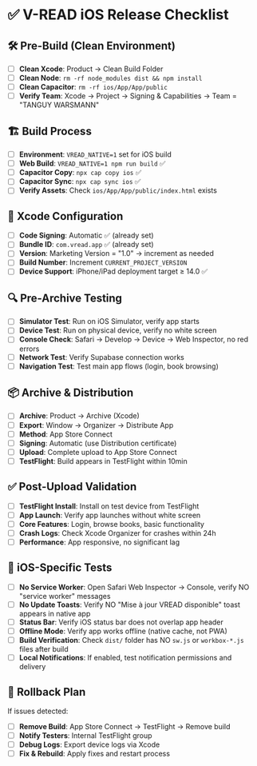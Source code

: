 # ✅ V-READ iOS Release Checklist

## 🛠️ Pre-Build (Clean Environment)

- [ ] **Clean Xcode**: Product → Clean Build Folder  
- [ ] **Clean Node**: `rm -rf node_modules dist && npm install`
- [ ] **Clean Capacitor**: `rm -rf ios/App/App/public`
- [ ] **Verify Team**: Xcode → Project → Signing & Capabilities → Team = "TANGUY WARSMANN"

## 🏗️ Build Process  

- [ ] **Environment**: `VREAD_NATIVE=1` set for iOS build
- [ ] **Web Build**: `VREAD_NATIVE=1 npm run build` ✅ 
- [ ] **Capacitor Copy**: `npx cap copy ios` ✅
- [ ] **Capacitor Sync**: `npx cap sync ios` ✅
- [ ] **Verify Assets**: Check `ios/App/App/public/index.html` exists

## 📱 Xcode Configuration

- [ ] **Code Signing**: Automatic ✅ (already set)
- [ ] **Bundle ID**: `com.vread.app` ✅ (already set)
- [ ] **Version**: Marketing Version = "1.0" → increment as needed
- [ ] **Build Number**: Increment `CURRENT_PROJECT_VERSION` 
- [ ] **Device Support**: iPhone/iPad deployment target ≥ 14.0 ✅

## 🔍 Pre-Archive Testing

- [ ] **Simulator Test**: Run on iOS Simulator, verify app starts
- [ ] **Device Test**: Run on physical device, verify no white screen
- [ ] **Console Check**: Safari → Develop → Device → Web Inspector, no red errors
- [ ] **Network Test**: Verify Supabase connection works
- [ ] **Navigation Test**: Test main app flows (login, book browsing)

## 📦 Archive & Distribution  

- [ ] **Archive**: Product → Archive (Xcode) 
- [ ] **Export**: Window → Organizer → Distribute App
- [ ] **Method**: App Store Connect
- [ ] **Signing**: Automatic (use Distribution certificate)
- [ ] **Upload**: Complete upload to App Store Connect
- [ ] **TestFlight**: Build appears in TestFlight within 10min

## ✅ Post-Upload Validation

- [ ] **TestFlight Install**: Install on test device from TestFlight
- [ ] **App Launch**: Verify app launches without white screen  
- [ ] **Core Features**: Login, browse books, basic functionality
- [ ] **Crash Logs**: Check Xcode Organizer for crashes within 24h
- [ ] **Performance**: App responsive, no significant lag

## 🧪 iOS-Specific Tests

- [ ] **No Service Worker**: Open Safari Web Inspector → Console, verify NO "service worker" messages
- [ ] **No Update Toasts**: Verify NO "Mise à jour VREAD disponible" toast appears in native app
- [ ] **Status Bar**: Verify iOS status bar does not overlap app header
- [ ] **Offline Mode**: Verify app works offline (native cache, not PWA)
- [ ] **Build Verification**: Check `dist/` folder has NO `sw.js` or `workbox-*.js` files after build
- [ ] **Local Notifications**: If enabled, test notification permissions and delivery

## 🚨 Rollback Plan

If issues detected:
- [ ] **Remove Build**: App Store Connect → TestFlight → Remove build
- [ ] **Notify Testers**: Internal TestFlight group  
- [ ] **Debug Logs**: Export device logs via Xcode
- [ ] **Fix & Rebuild**: Apply fixes and restart process